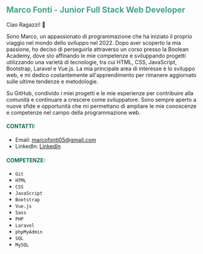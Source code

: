 <h2 style="color: #43a28d;">Marco Fonti - Junior Full Stack Web Developer</h2>

Ciao Ragazzi! 👋

Sono Marco, un appassionato di programmazione che ha iniziato il proprio viaggio nel mondo dello sviluppo nel 2022. Dopo aver scoperto la mia passione, ho deciso di perseguirla attraverso un corso presso la Boolean Academy, dove sto affinando le mie competenze e sviluppando progetti utilizzando una varietà di tecnologie, tra cui HTML, CSS, JavaScript, Bootstrap, Laravel e Vue.js. La mia principale area di interesse è lo sviluppo web, e mi dedico costantemente all'apprendimento per rimanere aggiornato sulle ultime tendenze e metodologie.

Su GitHub, condivido i miei progetti e le mie esperienze per contribuire alla comunità e continuare a crescere come sviluppatore. Sono sempre aperto a nuove sfide e opportunità che mi permettano di ampliare le mie conoscenze e competenze nel campo della programmazione web.


<h4 style="color: #0a6954;">CONTATTI:</h4>

- Email: marcofonti05@gmail.com
- LinkedIn: [LinkedIn](https://www.linkedin.com/in/marcofonti99/)




<h4 style="color: #0a6954;">COMPETENZE:</h4>


-  ` Git ` 
-  ` HTML ` 
- ` CSS ` 
-  ` JavaScript ` 
-  ` Bootstrap ` 
-  ` Vue.js ` 
-  ` Sass ` 
-  ` PHP `
-  ` Laravel ` 
-  ` phpMyAdmin ` 
-  ` SQL `
-   ` MySQL ` 

